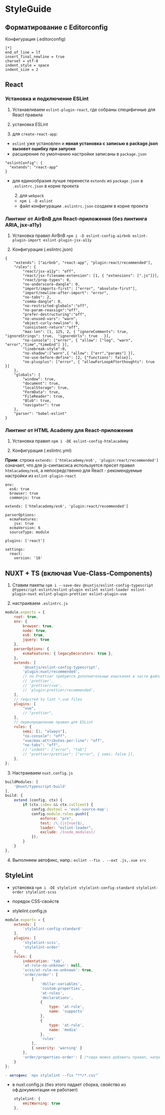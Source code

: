# StyleGuide

## Форматирование с Editorconfig

Конфигурация (.editorconfig)

```
[*]
end_of_line = lf
insert_final_newline = true
charset = utf-8
indent_style = space
indent_size = 2

```

## React

### Установка и подключение ESLint
1. Устанавливаем `eslint-plugin-react`, где собраны специфичные для React правила

2. установка ESLint
  1. для `create-react-app`:
  - `eslint` уже установлен и **явная установка с записью в package.json вызовет ошибку при запуске**
  - расширение по умолчанию настройки записаны в `package.json`
  ```
  "eslintConfig": {
    "extends": "react-app"
  }
  ```
- для единообразия лучше перенести `extends` из `package.json` в `.eslintrc.json` в корне проекта

  2. для `webpack`
  - `npm i -D eslint`
  - файл конфигурации `.eslintrc.json` создаем в корне проекта

### Линтинг от AirBnB для React-приложения (без линтинга ARIA, jsx-a11y)
1. Установка правил AirBnB
   `npm i -D eslint-config-airbnb eslint-plugin-import eslint-plugin-jsx-a11y`

2. Конфигурация (.eslintrc.json)

```
{
	"extends": ["airbnb", "react-app", "plugin:react/recommended"],
	"rules": {
		"react/jsx-a11y": "off",
		"react/jsx-filename-extension": [1, { "extensions": [".js"]}],
		"react/prop-types": 0,
		"no-underscore-dangle": 0,
		"import/imports-first": ["error", "absolute-first"],
		"import/newline-after-import": "error",
		"no-tabs": 2,
		"comma-dangle": 0,
		"no-restricted-globals":"off",
		"no-param-reassign":"off",
		"prefer-destructuring":"off",
		"no-unused-vars": "warn",
		"object-curly-newline": 0,
		"consistent-return":"off",
		"max-len": [1, 125, 2, { "ignoreComments": true, "ignoreStrings": true,  "ignoreUrls": true   }],
		"no-console": ["error", { "allow": ["log", "warn", "error","time","timeEnd"] }],
		"linebreak-style":0,
		"no-shadow":["warn",{ "allow": ["err","params"] }],
		"no-use-before-define": [2, {"functions": false}],
		"no-plusplus": ["error", { "allowForLoopAfterthoughts": true }]
	},
	"globals": {
		"window": true,
		"document": true,
		"localStorage": true,
		"FormData": true,
		"FileReader": true,
		"Blob": true,
		"navigator": true
	},
	"parser": "babel-eslint"
}
```

### Линтинг от HTML Academy для React-приложения
1. Установка правил
`npm i -DE eslint-config-htmlacademy`

2. Конфигурация (.eslintrc.yml)

**Прим**: строка `extends: ['htmlacademy/es6', 'plugin:react/recommended']` означает, что для js-синтаксиса используется пресет правил `htmlacademy/es6`, а непосредственно для React - рекомендуемые настройки из `eslint-plugin-react`

```
env:
  es6: true
  browser: true
  commonjs: true

extends: ['htmlacademy/es6', 'plugin:react/recommended']

parserOptions:
  ecmaFeatures:
    jsx: true
  ecmaVersion: 6
  sourceType: module

plugins: ['react']

settings:
  react:
    version: '16'
```

## NUXT + TS (включая Vue-Class-Components)
1. Ставим пакеты
`npm i --save-dev @nuxtjs/eslint-config-typescript @typescript-eslint/eslint-plugin eslint eslint-loader eslint-plugin-nuxt eslint-plugin-prettier eslint-plugin-vue`

2. настраиваем `.eslintrc.js`
```js
module.exports = {
	root: true,
	env: {
		browser: true,
		node: true,
		es6: true,
		jquery: true
	},
	parserOptions: {
		ecmaFeatures: { legacyDecorators: true },
	},
	extends: [
		'@nuxtjs/eslint-config-typescript',
		'plugin:nuxt/recommended',
		// по Prettier требуются дополнительные изыскания в части файла с переопределнием настроек
		// 'prettier',
		// 'prettier/vue',
		// 'plugin:prettier/recommended',
	],
	// required to lint *.vue files
	plugins: [
		"vue",
		// "prettier",
	],
	// переопределение правил для ESLint
	rules: {
		semi: [1, "always"],
		"no-console": "off",
		"vue/max-attributes-per-line": "off",
		"no-tabs": "off",
		// "indent": ["error", "tab"]
		// "prettier/prettier": ["error", { semi: false }],
	},
};
```
3. Настраиваем `nuxt.config.js`

```js
buildModules: [
	'@nuxt/typescript-build'
],
build: {
	extend (config, ctx) {
		if (ctx.isDev && ctx.isClient) {
			config.devtool = 'eval-source-map';
			config.module.rules.push({
				enforce: "pre",
				test: /\.(js|vue)$/,
				loader: "eslint-loader",
				exclude: /(node_modules)/
			});
		}
	}
},

```

4. Выполняем автофикс, напр.:
`eslint --fix . --ext .js,.vue src`

## StyleLint
- установка
`npm i -DE stylelint stylelint-config-standard stylelint-order stylelint-scss`

- порядок CSS-свойств

- stylelint.config.js
```js
module.exports = {
	extends: [
		'stylelint-config-standard'
	],
	plugins: [
		'stylelint-scss',
		'stylelint-order'
	],
	rules: {
		indentation: 'tab',
		'at-rule-no-unknown': null,
		'scss/at-rule-no-unknown': true,
		'order/order': [
			[
				'dollar-variables',
				'custom-properties',
				'at-rules',
				'declarations',
				{
					type: 'at-rule',
					name: 'supports'
				},
				{
					type: 'at-rule',
					name: 'media'
				},
				'rules'
			],
			{ severity: 'warning' }
		],
		'order/properties-order': [ /*сюда можно добавить правил, например, из https://github.com/hudochenkov/stylelint-order*/ ]
	}
};

- автофикс `npx stylelint --fix "**/*.css"`

```
- в nuxt.config.js (без этого падает сборка, свойство из оф.документации не работает)
```js
	stylelint: {
		emitWarning: true
	},
```